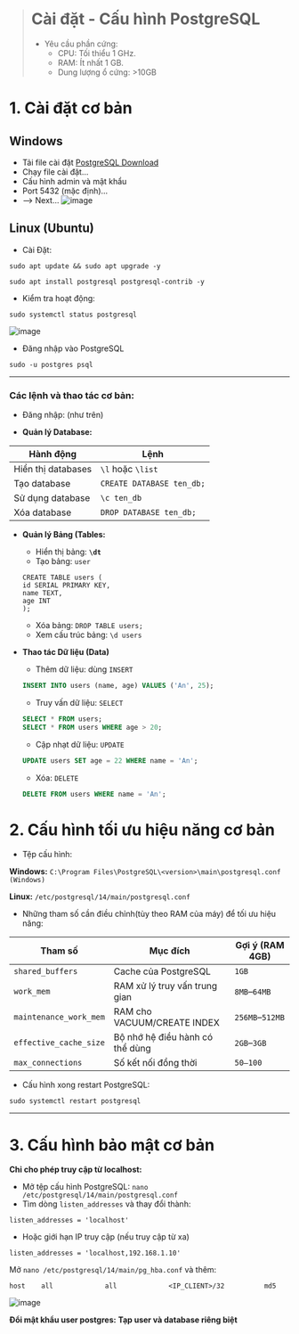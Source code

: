 
> # Cài đặt - Cấu hình PostgreSQL
> - Yêu cầu phần cứng:
>     - CPU: Tối thiểu 1 GHz.
>     - RAM: Ít nhất 1 GB.
>     - Dung lượng ổ cứng: >10GB 

# 1. Cài đặt cơ bản
## Windows
- Tải file cài đặt [PostgreSQL Download](https://www.enterprisedb.com/downloads/postgres-postgresql-downloads)
- Chạy file cài đặt...
- Cấu hình admin và mật khẩu
- Port 5432 (mặc định)...
- --> Next...
![image](https://github.com/user-attachments/assets/3652e934-4db5-43b8-af84-373341b09ee8an)


## Linux (Ubuntu)
- Cài Đặt:
```bash!
sudo apt update && sudo apt upgrade -y

sudo apt install postgresql postgresql-contrib -y
```
- Kiểm tra hoạt động:
```bash=
sudo systemctl status postgresql
```
![image](https://github.com/user-attachments/assets/30b3ef28-2c37-4d98-97ea-be51219d14a2)


- Đăng nhập vào PostgreSQL
```bash=
sudo -u postgres psql
```
---
### Các lệnh và thao tác cơ bản:
- Đăng nhập: (như trên)

- **Quản lý Database:**

| Hành động          | Lệnh                      |
| ------------------ | ------------------------- |
| Hiển thị databases | `\l` hoặc `\list`         |
| Tạo database       | `CREATE DATABASE ten_db;` |
| Sử dụng database   | `\c ten_db`               |
| Xóa database       | `DROP DATABASE ten_db;`   |

- **Quản lý Bảng (Tables:**
    - Hiển thị bảng:  **`\dt`**
    - Tạo bảng: `user`
    ```sql!
    CREATE TABLE users (	
    id SERIAL PRIMARY KEY,	
    name TEXT,	
    age INT	
    );
    ```
    
    - Xóa bảng: `DROP TABLE users;`
    - Xem cấu trúc bảng: `\d users`

- **Thao tác Dữ liệu (Data)**
    - Thêm dữ liệu: dùng `INSERT`
    ```sql
    INSERT INTO users (name, age) VALUES ('An', 25);
    ```
    - Truy vấn dữ liệu: `SELECT`
    ```sql
    SELECT * FROM users;
    SELECT * FROM users WHERE age > 20;
    ```
    - Cập nhạt dữ liệu: `UPDATE`
    ```sql
    UPDATE users SET age = 22 WHERE name = 'An';
    ```
    - Xóa: `DELETE`
    ```sql
    DELETE FROM users WHERE name = 'An';
    ```
    
    
# 2. Cấu hình tối ưu hiệu năng cơ bản
- Tệp cấu hình:

**Windows:** `C:\Program Files\PostgreSQL\<version>\main\postgresql.conf (Windows)`

**Linux:** `/etc/postgresql/14/main/postgresql.conf` 
- Những tham số cần điều chỉnh(tùy theo RAM của máy) để tối ưu hiệu năng:

| Tham số                | Mục đích                        | Gợi ý (RAM 4GB) |
| ---------------------- | ------------------------------- | --------------- |
| `shared_buffers`       | Cache của PostgreSQL            | `1GB`           |
| `work_mem`             | RAM xử lý truy vấn trung gian   | `8MB`–`64MB`    |
| `maintenance_work_mem` | RAM cho VACUUM/CREATE INDEX     | `256MB`–`512MB` |
| `effective_cache_size` | Bộ nhớ hệ điều hành có thể dùng | `2GB`–`3GB`     |
| `max_connections`      | Số kết nối đồng thời            | `50–100`        |

- Cấu hình xong restart PostgreSQL:
```
sudo systemctl restart postgresql
```

---
# 3. Cấu hình bảo mật cơ bản

 **Chỉ cho phép truy cập từ localhost:**
- Mở tệp cấu hình PostgreSQL:
`nano /etc/postgresql/14/main/postgresql.conf`
- Tìm dòng `listen_addresses` và thay đổi thành: 
```
listen_addresses = 'localhost'
```
- Hoặc giới hạn IP truy cập (nếu truy cập từ xa) 
```
listen_addresses = 'localhost,192.168.1.10' 
```

Mở `nano /etc/postgresql/14/main/pg_hba.conf` và thêm: 
```css!
host    all             all             <IP_CLIENT>/32          md5
```
![image](https://github.com/user-attachments/assets/1f37b8f8-cd37-4ac6-b7f1-e832be4b497d)


**Đổi mật khẩu user postgres:**
**Tạp user và database riêng biệt**
